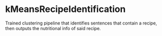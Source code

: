 # kMeansRecipeIdentification

Trained clustering pipeline that identifies sentences that contain a recipe, then outputs the nutritional info of said recipe. 
